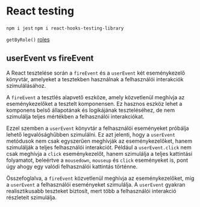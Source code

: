 # React testing

`npm i jest`
`npm i react-hooks-testing-library`

`getByRole()` [roles](https://www.w3.org/TR/html-aria/#docconformance) 


## userEvent vs fireEvent


A React tesztelése során a `fireEvent` és a `userEvent` két eseménykezelő könyvtár, amelyeket a tesztekben használnak a felhasználói interakciók szimulálásához.

A `fireEvent` a tesztlés alapvető eszköze, amely közvetlenül meghívja az eseménykezelőket a tesztelt komponensen. Ez hasznos eszköz lehet a komponens belső állapotának és logikájának teszteléséhez, de nem szimulálja teljes mértékben a felhasználói interakciókat.

Ezzel szemben a `userEvent` könyvtár a felhasználói eseményeket próbálja lehető legvalósághűbben szimulálni. Ez azt jelenti, hogy a `userEvent` metódusok nem csak egyszerűen meghívják az eseménykezelőket, hanem szimulálják a teljes felhasználói interakciót. Például a `userEvent.click` nem csak meghívja a `click` eseménykezelőt, hanem szimulálja a teljes kattintási folyamatot, beleértve a `mousedown`, `mouseup` és `click` eseményeket is, pont úgy ahogy egy valódi felhasználói kattintás történne.

Összefoglalva, a `fireEvent` közvetlenül meghívja az eseménykezelőket, míg a `userEvent` a felhasználói eseményeket szimulálja. A `userEvent` gyakran realisztikusabb teszteket biztosít, mert több a felhasználói interakció részleteit szimulálja.
